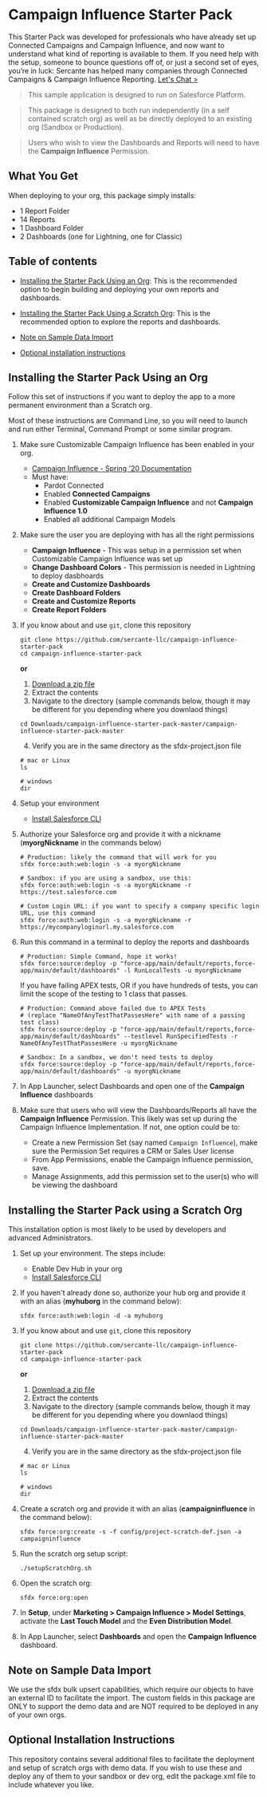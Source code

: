 # Campaign Influence Starter Pack

This Starter Pack was developed for professionals who have already set up Connected Campaigns and Campaign Influence, and now want to understand what kind of reporting is available to them. If you need help with the setup, someone to bounce questions off of, or just a second set of eyes, you’re in luck: Sercante has helped many companies through Connected Campaigns & Campaign Influence Reporting. [Let's Chat >](https://www.sercante.com/contact-us/)

> This sample application is designed to run on Salesforce Platform. 

> This package is designed to both run independently (in a self contained scratch org) as well as be directly deployed to an existing org (Sandbox or Production).

> Users who wish to view the Dashboards and Reports will need to have the **Campaign Influence** Permission.

## What You Get
When deploying to your org, this package simply installs:
- 1 Report Folder
- 14 Reports
- 1 Dashboard Folder
- 2 Dashboards (one for Lightning, one for Classic)

## Table of contents

- [Installing the Starter Pack Using an Org](#installing-the-starter-pack-using-an-org): This is the recommended option to begin building and deploying your own reports and dashboards.

- [Installing the Starter Pack Using a Scratch Org](#installing-the-starter-pack-using-a-scratch-org): This is the recommended option to explore the reports and dashboards.

- [Note on Sample Data Import](#note-on-sample-data-import)

- [Optional installation instructions](#optional-installation-instructions)

## Installing the Starter Pack Using an Org

Follow this set of instructions if you want to deploy the app to a more permanent environment than a Scratch org.

Most of these instructions are Command Line, so you will need to launch and run either Terminal, Command Prompt or some similar program.

1. Make sure Customizable Campaign Influence has been enabled in your org.
    - [Campaign Influence - Spring '20 Documentation](https://resources.docs.salesforce.com/latest/latest/en-us/sfdc/pdf/campaign_influence_implementation_guide.pdf)
    - Must have:
        - Pardot Connected
        - Enabled **Connected Campaigns**
        - Enabled **Customizable Campaign Influence** and not **Campaign Influence 1.0**
        - Enabled all additional Campaign Models

1. Make sure the user you are deploying with has all the right permissions
    - **Campaign Influence** - This was setup in a permission set when Customizable Campaign Influence was set up
    - **Change Dashboard Colors** - This permission is needed in Lightning to deploy dasbhoards
    - **Create and Customize Dashboards**
    - **Create Dashboard Folders**
    - **Create and Customize Reports**
    - **Create Report Folders**

1. If you know about and use `git`, clone this repository

    ```
    git clone https://github.com/sercante-llc/campaign-influence-starter-pack
    cd campaign-influence-starter-pack
    ```

    **or**

    1. [Download a zip file](https://github.com/sercante-llc/campaign-influence-starter-pack/archive/master.zip)
    1. Extract the contents
    1. Navigate to the directory (sample commands below, though it may be different for you depending where you downlaod things)

    ```
    cd Downloads/campaign-influence-starter-pack-master/campaign-influence-starter-pack-master
    ```
    4. Verify you are in the same directory as the sfdx-project.json file
    ```
    # mac or Linux
    ls 

    # windows
    dir
    ```

1. Setup your environment
    - [Install Salesforce CLI](https://developer.salesforce.com/docs/atlas.en-us.sfdx_setup.meta/sfdx_setup/sfdx_setup_install_cli.htm)

1. Authorize your Salesforce org and provide it with a nickname (**myorgNickname** in the commands below)
    ```
    # Production: likely the command that will work for you
    sfdx force:auth:web:login -s -a myorgNickname

    # Sandbox: if you are using a sandbox, use this:
    sfdx force:auth:web:login -s -a myorgNickname -r https://test.salesforce.com

    # Custom Login URL: if you want to specify a company specific login URL, use this command
    sfdx force:auth:web:login -s -a myorgNickname -r https://mycompanyloginurl.my.salesforce.com
    ```

1. Run this command in a terminal to deploy the reports and dashboards
    ```
    # Production: Simple Command, hope it works!
    sfdx force:source:deploy -p "force-app/main/default/reports,force-app/main/default/dashboards" -l RunLocalTests -u myorgNickname
    ```
    If you have failing APEX tests, OR if you have hundreds of tests, you can limit the scope of the testing to 1 class that passes.
    ```
    # Production: Command above failed due to APEX Tests
    # (replace "NameOfAnyTestThatPassesHere" with name of a passing test class)
    sfdx force:source:deploy -p "force-app/main/default/reports,force-app/main/default/dashboards" --testlevel RunSpecifiedTests -r NameOfAnyTestThatPassesHere -u myorgNickname

    # Sandbox: In a sandbox, we don't need tests to deploy
    sfdx force:source:deploy -p "force-app/main/default/reports,force-app/main/default/dashboards" -u myorgNickname
    ```

1. In App Launcher, select Dashboards and open one of the **Campaign Influence** dashboards

1. Make sure that users who will view the Dashboards/Reports all have the **Campaign Influence** Permission. This likely was set up during the Campaign Influence Implementation. If not, one option could be to:

    - Create a new Permission Set (say named `Campaign Influence`), make sure the Permission Set requires a CRM or Sales User license
    - From App Permissions, enable the Campaign Influence permission, save.
    - Manage Assignments, add this permission set to the user(s) who will be viewing the dashboard

## Installing the Starter Pack using a Scratch Org
This installation option is most likely to be used by developers and advanced Administrators.

1. Set up your environment. The steps include:

    - Enable Dev Hub in your org
    - [Install Salesforce CLI](https://developer.salesforce.com/docs/atlas.en-us.sfdx_setup.meta/sfdx_setup/sfdx_setup_install_cli.htm)

1. If you haven't already done so, authorize your hub org and provide it with an alias (**myhuborg** in the command below):

    ```
    sfdx force:auth:web:login -d -a myhuborg
    ```

1. If you know about and use `git`, clone this repository

    ```
    git clone https://github.com/sercante-llc/campaign-influence-starter-pack
    cd campaign-influence-starter-pack
    ```

    **or**

    1. [Download a zip file](https://github.com/sercante-llc/campaign-influence-starter-pack/archive/master.zip)
    1. Extract the contents
    1. Navigate to the directory (sample commands below, though it may be different for you depending where you downlaod things)

    ```
    cd Downloads/campaign-influence-starter-pack-master/campaign-influence-starter-pack-master
    ```
    4. Verify you are in the same directory as the sfdx-project.json file
    ```
    # mac or Linux
    ls 

    # windows
    dir
    ```

1. Create a scratch org and provide it with an alias (**campaigninfluence** in the command below):

    ```
    sfdx force:org:create -s -f config/project-scratch-def.json -a campaigninfluence
    ```

1. Run the scratch org setup script:

    ```
    ./setupScratchOrg.sh
    ```

1. Open the scratch org:

    ```
    sfdx force:org:open
    ```

1. In **Setup**, under **Marketing > Campaign Influence > Model Settings**, activate the **Last Touch Model** and the **Even Distribution Model**.

1. In App Launcher, select **Dashboards** and open the **Campaign Influence** dashboard.

## Note on Sample Data Import

We use the sfdx bulk upsert capabilities, which require our objects to have an external ID to facilitate the import. The custom fields in this package are ONLY to support the demo data and are NOT required to be deployed in any of your own orgs.

## Optional Installation Instructions

This repository contains several additional files to facilitate the deployment and setup of scratch orgs with demo data. If you wish to use these and deploy any of them to your sandbox or dev org, edit the package.xml file to include whatever you like.